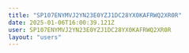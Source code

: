 ```yaml
---
title: "SP107ENYMVJ2YN23E0YZJ1DC28YX0KAFRWQ2XR0R"
date: 2025-01-06T16:00:39.121Z
user: SP107ENYMVJ2YN23E0YZJ1DC28YX0KAFRWQ2XR0R
layout: "users"
---
```

    